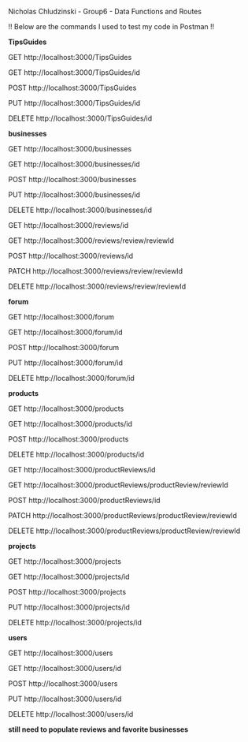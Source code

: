 Nicholas Chludzinski - Group6 - Data Functions and Routes


!! Below are the commands I used to test my code in Postman !!


**TipsGuides**

GET http://localhost:3000/TipsGuides

GET http://localhost:3000/TipsGuides/id

POST http://localhost:3000/TipsGuides

PUT http://localhost:3000/TipsGuides/id

DELETE http://localhost:3000/TipsGuides/id


**businesses**

GET http://localhost:3000/businesses

GET  http://localhost:3000/businesses/id

POST http://localhost:3000/businesses

PUT http://localhost:3000/businesses/id

DELETE http://localhost:3000/businesses/id

GET http://localhost:3000/reviews/id

GET http://localhost:3000/reviews/review/reviewId

POST http://localhost:3000/reviews/id

PATCH http://localhost:3000/reviews/review/reviewId

DELETE http://localhost:3000/reviews/review/reviewId


**forum**

GET http://localhost:3000/forum

GET http://localhost:3000/forum/id

POST http://localhost:3000/forum

PUT http://localhost:3000/forum/id

DELETE http://localhost:3000/forum/id


**products**

GET http://localhost:3000/products

GET http://localhost:3000/products/id

POST http://localhost:3000/products

DELETE http://localhost:3000/products/id

GET http://localhost:3000/productReviews/id

GET http://localhost:3000/productReviews/productReview/reviewId

POST http://localhost:3000/productReviews/id

PATCH http://localhost:3000/productReviews/productReview/reviewId

DELETE http://localhost:3000/productReviews/productReview/reviewId


**projects**

GET http://localhost:3000/projects

GET http://localhost:3000/projects/id

POST http://localhost:3000/projects

PUT http://localhost:3000/projects/id

DELETE http://localhost:3000/projects/id


**users**

GET http://localhost:3000/users

GET http://localhost:3000/users/id

POST http://localhost:3000/users

PUT http://localhost:3000/users/id

DELETE http://localhost:3000/users/id

**still need to populate reviews and favorite businesses**
